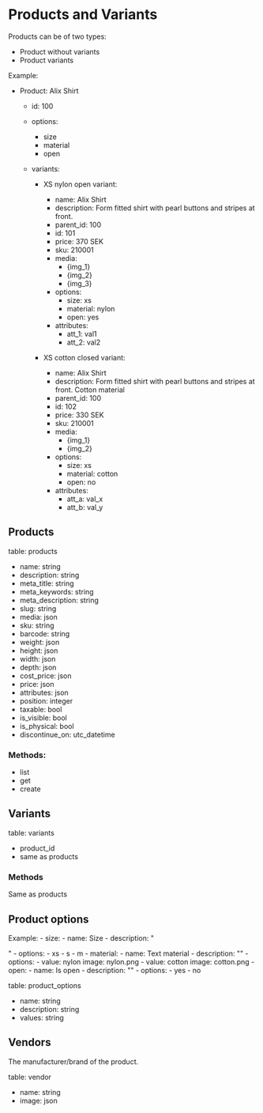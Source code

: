 # Products and Variants

Products can be of two types:

- Product without variants
- Product variants

Example:

- Product: Alix Shirt
  - id: 100
  - options:
    - size
    - material
    - open

  - variants:
    - XS nylon open variant:
      - name: Alix Shirt
      - description: Form fitted shirt with pearl buttons and stripes at front.
      - parent_id: 100
      - id: 101
      - price: 370 SEK
      - sku: 210001
      - media:
        - {img_1}
        - {img_2}
        - {img_3}
      - options:
        - size: xs
        - material: nylon
        - open: yes
      - attributes:
        - att_1: val1
        - att_2: val2
      
    - XS cotton closed variant:
      - name: Alix Shirt
      - description: Form fitted shirt with pearl buttons and stripes at front. Cotton material
      - parent_id: 100
      - id: 102
      - price: 330 SEK
      - sku: 210001
      - media:
        - {img_1}
        - {img_2}
      - options:
        - size: xs
        - material: cotton
        - open: no
      - attributes:
        - att_a: val_x
        - att_b: val_y
        

## Products

table: products

- name: string
- description: string
- meta_title: string
- meta_keywords: string
- meta_description: string
- slug: string
- media: json
- sku: string
- barcode: string
- weight: json
- height: json
- width: json
- depth: json
- cost_price: json
- price: json
- attributes: json
- position: integer
- taxable: bool
- is_visible: bool
- is_physical: bool
- discontinue_on: utc_datetime

### Methods:

- list
- get
- create

## Variants

table: variants

- product_id
- same as products

### Methods

Same as products

## Product options

Example:
    - size:
      - name: Size
      - description: "<p><SizeGuide /></p>"
      - options:
        - xs
        - s
        - m
    - material:
      - name: Text material
      - description: ""
      - options:
        - value: nylon
          image: nylon.png
        - value: cotton
          image: cotton.png
    - open:
      - name: Is open
      - description: ""
      - options:
        - yes
        - no

table: product_options

- name: string
- description: string
- values: string

## Vendors

The manufacturer/brand of the product.

table: vendor

- name: string
- image: json